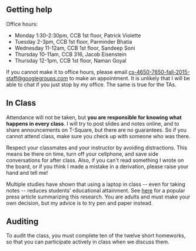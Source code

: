 ## Getting help ##

Office hours:

- Monday 1:30-2:30pm, CCB 1st floor, Patrick Violette
- Tuesday 2-3pm, CCB 1st floor, Parminder Bhatia
- Wednesday 11-12am, CCB 1st floor, Sandeep Soni
- Thursday 10-11am, CCB 316, Jacob Eisenstein
- Thursday 12-1pm, CCB 1st floor, Naman Goyal

If you cannot make it to office hours, please email cs-4650-7650-fall-2015-staff@googlegroups.com to make an appointment. It is unlikely that I will be able to chat if you just stop by my office. The same is true for the TAs.

## In Class ##

Attendance will not be taken, but **you are responsible for knowing what happens in every class**. I will try to post slides and notes online, and to share announcements on T-Square, but there are no guarantees. So if you cannot attend class, make sure you check up with someone who was there.

Respect your classmates and your instructor by avoiding distractions. This means be there on time, turn off your cellphone, and save side conversations for after class. Also, if you can't read something I wrote on the board, or if you think I made a mistake in a derivation, please raise your hand and tell me!

Multiple studies have shown that using a laptop in class -- even for taking notes -- reduces students' educational attainment. See [here](http://www.newyorker.com/online/blogs/elements/2014/06/the-case-for-banning-laptops-in-the-classroom.html) for a popular press article summarizing this research. You are adults and must make your own decision, but my advice is to try pen and paper instead.

## Auditing ##

To audit the class, you must complete ten of the twelve short homeworks, so that you can participate actively in class when we discuss them.
